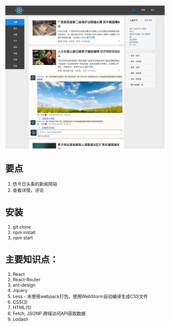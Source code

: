 ![image](https://github.com/qilovehua/react-ant-design/raw/master/public/image/antd.png)
 
# 要点
1. 仿今日头条的新闻网站
1. 查看详情，评论

# 安装
1. git clone
1. npm install
1. npm start

# 主要知识点：
1. React
1. React-Router
1. ant-design
1. Jquery
1. Less - 未使用webpack打包，使用WebStorm自动编译生成CSS文件
1. CSS(3)
1. HTML(5)
1. Fetch, JSONP 跨域访问API获取数据
1. Lodash

